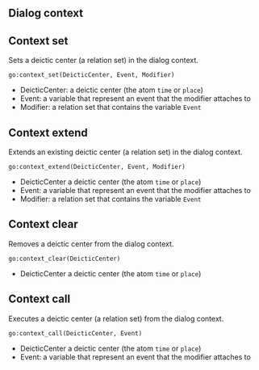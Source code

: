 ## Dialog context

## Context set

Sets a deictic center (a relation set) in the dialog context.

    go:context_set(DeicticCenter, Event, Modifier)

* DeicticCenter: a deictic center (the atom `time` or `place`)
* Event: a variable that represent an event that the modifier attaches to
* Modifier: a relation set that contains the variable `Event`

## Context extend

Extends an existing deictic center (a relation set) in the dialog context.

    go:context_extend(DeicticCenter, Event, Modifier)

* DeicticCenter a deictic center (the atom `time` or `place`)
* Event: a variable that represent an event that the modifier attaches to
* Modifier: a relation set that contains the variable `Event`

## Context clear

Removes a deictic center from the dialog context.

    go:context_clear(DeicticCenter)

* DeicticCenter a deictic center (the atom `time` or `place`)

## Context call

Executes a deictic center (a relation set) from the dialog context.

    go:context_call(DeicticCenter, Event)

* DeicticCenter a deictic center (the atom `time` or `place`)
* Event: a variable that represent an event that the modifier attaches to
